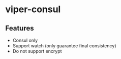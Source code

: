 # viper-consul

## Features

- Consul only
- Support watch (only guarantee final consistency)
- Do not support encrypt
